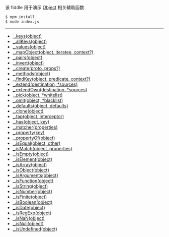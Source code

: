 该 fiddle 用于演示 [Object](http://underscorejs.org/#objects) 相关辅助函数

```sh
$ npm install
$ node index.js
```

---

- [_.keys(object)](http://underscorejs.org/#keys)
- [_.allKeys(object)](http://underscorejs.org/#allKeys)
- [_.values(object)](http://underscorejs.org/#values)
- [_.mapObject(object, iteratee, context?)](http://underscorejs.org/#mapObject)
- [_.pairs(object)](http://underscorejs.org/#pairs)
- [_.invert(object)](http://underscorejs.org/#invert)
- [_.create(proto, props?)](http://underscorejs.org/#create)
- [_.methods(object)](http://underscorejs.org/#object-functions)
- [_.findKey(object, predicate, context?)](http://underscorejs.org/#findKey)
- [_.extend(destination, *sources)](http://underscorejs.org/#extend)
- [_.extendOwn(destination, *sources)](http://underscorejs.org/#extendOwn)
- [_.pick(object, *whitelist)](http://underscorejs.org/#pick)
- [_.omit(object, *blacklist)](http://underscorejs.org/#omit)
- [_.defaults(object, defaults)](http://underscorejs.org/#defaults)
- [_.clone(object)](http://underscorejs.org/#clone)
- [_.tap(object, interceptor)](http://underscorejs.org/#tap)
- [_.has(object, key)](http://underscorejs.org/#has)
- [_.matcher(properties)](http://underscorejs.org/#matcher)
- [_.property(key)](http://underscorejs.org/#property)
- [_.propertyOf(object)](http://underscorejs.org/#propertyOf)
- [_.isEqual(object, other)](http://underscorejs.org/#isEqual)
- [_.isMatch(object, properties)](http://underscorejs.org/#isMatch)
- [_.isEmpty(object)](http://underscorejs.org/#isEmpty)
- [_.isElement(object)](http://underscorejs.org/#isElement)
- [_.isArray(object)](http://underscorejs.org/#isArray)
- [_.isObject(object)](http://underscorejs.org/#isObject)
- [_.isArguments(object)](http://underscorejs.org/#isArguments)
- [_.isFunction(object)](http://underscorejs.org/#isFunction)
- [_.isString(object)](http://underscorejs.org/#isString)
- [_.isNumber(object)](http://underscorejs.org/#isNumber)
- [_.isFinite(object)](http://underscorejs.org/#isFinite)
- [_.isBoolean(object)](http://underscorejs.org/#isBoolean)
- [_.isDate(object)](http://underscorejs.org/#isDate)
- [_.isRegExp(object)](http://underscorejs.org/#isRegExp)
- [_.isNaN(object)](http://underscorejs.org/#isNaN)
- [_.isNull(object)](http://underscorejs.org/#isNull)
- [_.isUndefined(object)](http://underscorejs.org/#isUndefined)
